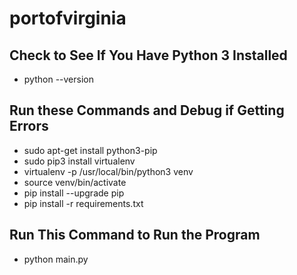 # portofvirginia

## Check to See If You Have Python 3 Installed

- python --version

## Run these Commands and Debug if Getting Errors

- sudo apt-get install python3-pip
- sudo pip3 install virtualenv
- virtualenv -p /usr/local/bin/python3 venv
- source venv/bin/activate
- pip install --upgrade pip
- pip install -r requirements.txt

## Run This Command to Run the Program

- python main.py
